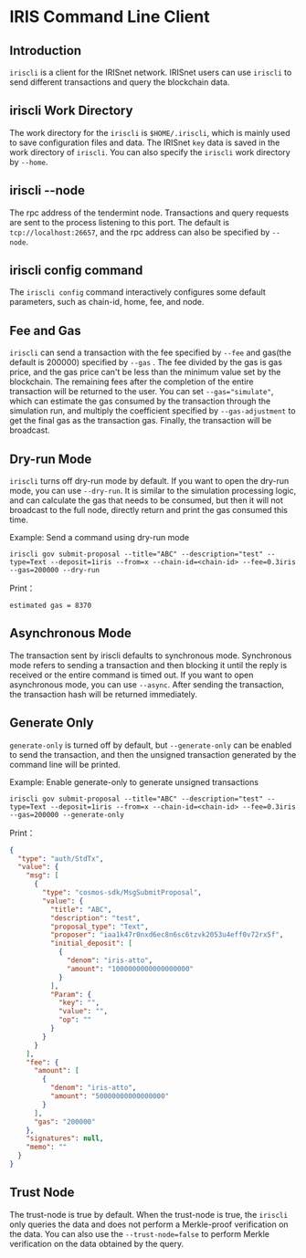 # IRIS Command Line Client

## Introduction

`iriscli` is a client for the IRISnet network. IRISnet users can use `iriscli` to send different transactions and query the blockchain data.

## iriscli Work Directory

The work directory for the `iriscli` is `$HOME/.iriscli`, which is mainly used to save configuration files and data. The IRISnet `key` data is saved in the work directory of `iriscli`. You can also specify  the `iriscli`  work directory by `--home`.


## iriscli --node

The rpc address of the tendermint node. Transactions and query requests are sent to the process listening to this port. The default is `tcp://localhost:26657`, and the rpc address can also be specified by `--node`.

## iriscli config command

The `iriscli config` command interactively configures some default parameters, such as chain-id, home, fee, and node.

## Fee and Gas

`iriscli` can send a transaction with the fee specified by `--fee` and gas(the default is 200000) specified by `--gas` . The fee divided by the gas is gas price, and the gas price can't be less than the minimum value set by the blockchain. The remaining fees after the completion of the entire transaction will be returned to the user. You can set `--gas="simulate"`, which can estimate the gas consumed by the transaction through the simulation run, and multiply the coefficient specified by `--gas-adjustment` to get the final gas as the transaction gas. Finally, the transaction will be broadcast.

## Dry-run Mode

`iriscli` turns off dry-run mode by default. If you want to open the dry-run mode, you can use `--dry-run`. It is similar to the simulation processing logic, and can calculate the gas that needs to be consumed, but then it will not broadcast to the full node, directly return and print the gas consumed this time.

Example: Send a command using dry-run mode

```
iriscli gov submit-proposal --title="ABC" --description="test" --type=Text --deposit=1iris --from=x --chain-id=<chain-id> --fee=0.3iris --gas=200000 --dry-run
```

Print：

```
estimated gas = 8370
```

## Asynchronous Mode

The transaction sent by iriscli defaults to synchronous mode. Synchronous mode refers to sending a transaction and then blocking it until the reply is received or the entire command is timed out. If you want to open asynchronous mode, you can use `--async`. After sending the transaction, the transaction hash will be returned immediately.


## Generate Only

`generate-only` is turned off by default, but `--generate-only` can be enabled to send the transaction, and then the unsigned transaction generated by the command line will be printed.

Example: Enable generate-only to generate unsigned transactions

```
iriscli gov submit-proposal --title="ABC" --description="test" --type=Text --deposit=1iris --from=x --chain-id=<chain-id> --fee=0.3iris --gas=200000 --generate-only
```

Print：

```json
{
  "type": "auth/StdTx",
  "value": {
    "msg": [
      {
        "type": "cosmos-sdk/MsgSubmitProposal",
        "value": {
          "title": "ABC",
          "description": "test",
          "proposal_type": "Text",
          "proposer": "iaa1k47r0nxd6ec8n6sc6tzvk2053u4eff0v72rx5f",
          "initial_deposit": [
            {
              "denom": "iris-atto",
              "amount": "1000000000000000000"
            }
          ],
          "Param": {
            "key": "",
            "value": "",
            "op": ""
          }
        }
      }
    ],
    "fee": {
      "amount": [
        {
          "denom": "iris-atto",
          "amount": "50000000000000000"
        }
      ],
      "gas": "200000"
    },
    "signatures": null,
    "memo": ""
  }
}

```

## Trust Node 

The trust-node is true by default. When the trust-node is true, the `iriscli` only queries the data and does not perform a Merkle-proof verification on the data. You can also use the `--trust-node=false` to perform Merkle verification on the data obtained by the query.

